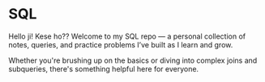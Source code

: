 #  SQL

Hello ji! 
Kese ho??
Welcome to my SQL repo — a personal collection of notes, queries, and practice problems I’ve built as I learn and grow.

Whether you're brushing up on the basics or diving into complex joins and subqueries, there's something helpful here for everyone.


